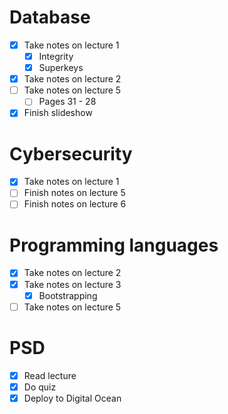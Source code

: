 # Database
- [x] Take notes on lecture 1
	- [x] Integrity
	- [x] Superkeys
- [x] Take notes on lecture 2
- [ ] Take notes on lecture 5
	- [ ] Pages 31 - 28
- [x] Finish slideshow

# Cybersecurity
- [x] Take notes on lecture 1
- [ ] Finish notes on lecture 5
- [ ] Finish notes on lecture 6

# Programming languages
- [x] Take notes on lecture 2
- [x] Take notes on lecture 3
	- [x] Bootstrapping
- [ ] Take notes on lecture 5

# PSD
- [x] Read lecture
- [x] Do quiz
- [x] Deploy to Digital Ocean
